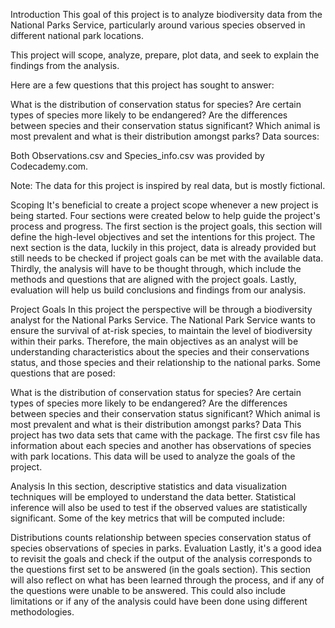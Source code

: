 Introduction
This goal of this project is to analyze biodiversity data from the National Parks Service,
particularly around various species observed in different national park locations.

This project will scope, analyze, prepare, plot data, and seek to explain the findings from the analysis.

Here are a few questions that this project has sought to answer:

What is the distribution of conservation status for species?
Are certain types of species more likely to be endangered?
Are the differences between species and their conservation status significant?
Which animal is most prevalent and what is their distribution amongst parks?
Data sources:

Both Observations.csv and Species_info.csv was provided by Codecademy.com.

Note: The data for this project is inspired by real data, but is mostly fictional.

Scoping
It's beneficial to create a project scope whenever a new project is being started.
Four sections were created below to help guide the project's process and progress. The first section is the project goals,
this section will define the high-level objectives and set the intentions for this project.
The next section is the data, luckily in this project,
data is already provided but still needs to be checked if project goals can be met with the available data. Thirdly,
the analysis will have to be thought through,
which include the methods and questions that are aligned with the project goals. Lastly, evaluation will help us build conclusions and findings from our analysis.

Project Goals
In this project the perspective will be through a biodiversity analyst for the National Parks Service. The National Park Service wants to ensure the survival of at-risk species,
to maintain the level of biodiversity within their parks. Therefore, the main objectives as an analyst will be understanding characteristics about the species and their conservations status,
and those species and their relationship to the national parks. Some questions that are posed:

What is the distribution of conservation status for species?
Are certain types of species more likely to be endangered?
Are the differences between species and their conservation status significant?
Which animal is most prevalent and what is their distribution amongst parks?
Data
This project has two data sets that came with the package. The first csv file has information 
about each species and another has observations
of species with park locations. This data will be used to analyze the goals of the project.

Analysis
In this section, descriptive statistics and data visualization techniques will be employed to understand the data better. 
Statistical inference will also be used to test if the observed values are statistically significant. Some of the key metrics that will be computed include:

Distributions
counts
relationship between species
conservation status of species
observations of species in parks.
Evaluation
Lastly, it's a good idea to revisit the goals and check if the output of the analysis corresponds to the questions
first set to be answered (in the goals section). This section will also reflect on what has been learned through the process,
and if any of the questions were unable to be answered. This could also include limitations or if any of the analysis could have been done using different methodologies.
